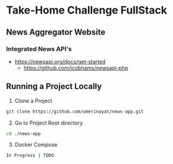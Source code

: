# Take-Home Challenge FullStack

## News Aggregator Website

### Integrated News API's

- https://newsapi.org/docs/get-started
    -    https://github.com/jcobhams/newsapi-php


## Running a Project Locally

1.   Clone a Project

```bash
git clone https://github.com/umerinayat/news-app.git
```

2. Go to Project Root directory

```bash
cd ./news-app
```

3. Docker Compose

```bash
In Progress | TODO
```

